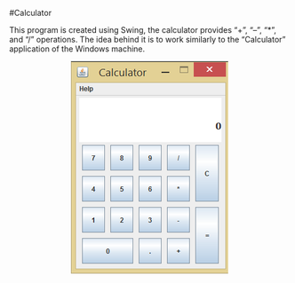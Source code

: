#Calculator

<p>This program is created using Swing, the calculator provides “+”, “–”, “*”, and “/” operations. The idea behind it is to work similarly to the “Calculator” application of the Windows machine.</p>
<p align="center">
<img src="https://github.com/eduardotrejo/Java/blob/master/Calculator/calculator.png"/>
</p>


